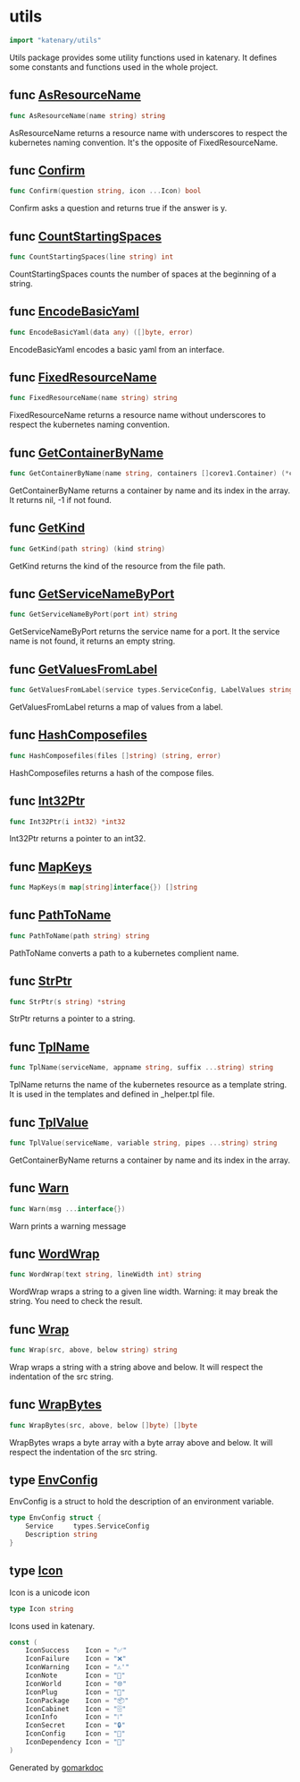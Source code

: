<!-- Code generated by gomarkdoc. DO NOT EDIT -->

# utils

```go
import "katenary/utils"
```

Utils package provides some utility functions used in katenary. It defines some constants and functions used in the whole project.

## func [AsResourceName](<https://github.com/metal3d/katenary/blob/develop/utils/utils.go#L204>)

```go
func AsResourceName(name string) string
```

AsResourceName returns a resource name with underscores to respect the kubernetes naming convention. It's the opposite of FixedResourceName.

<a name="Confirm"></a>
## func [Confirm](<https://github.com/metal3d/katenary/blob/develop/utils/utils.go#L174>)

```go
func Confirm(question string, icon ...Icon) bool
```

Confirm asks a question and returns true if the answer is y.

<a name="CountStartingSpaces"></a>
## func [CountStartingSpaces](<https://github.com/metal3d/katenary/blob/develop/utils/utils.go#L38>)

```go
func CountStartingSpaces(line string) int
```

CountStartingSpaces counts the number of spaces at the beginning of a string.

<a name="EncodeBasicYaml"></a>
## func [EncodeBasicYaml](<https://github.com/metal3d/katenary/blob/develop/utils/utils.go#L186>)

```go
func EncodeBasicYaml(data any) ([]byte, error)
```

EncodeBasicYaml encodes a basic yaml from an interface.

<a name="FixedResourceName"></a>
## func [FixedResourceName](<https://github.com/metal3d/katenary/blob/develop/utils/utils.go#L198>)

```go
func FixedResourceName(name string) string
```

FixedResourceName returns a resource name without underscores to respect the kubernetes naming convention.

<a name="GetContainerByName"></a>
## func [GetContainerByName](<https://github.com/metal3d/katenary/blob/develop/utils/utils.go#L89>)

```go
func GetContainerByName(name string, containers []corev1.Container) (*corev1.Container, int)
```

GetContainerByName returns a container by name and its index in the array. It returns nil, \-1 if not found.

<a name="GetKind"></a>
## func [GetKind](<https://github.com/metal3d/katenary/blob/develop/utils/utils.go#L51>)

```go
func GetKind(path string) (kind string)
```

GetKind returns the kind of the resource from the file path.

<a name="GetServiceNameByPort"></a>
## func [GetServiceNameByPort](<https://github.com/metal3d/katenary/blob/develop/utils/utils.go#L79>)

```go
func GetServiceNameByPort(port int) string
```

GetServiceNameByPort returns the service name for a port. It the service name is not found, it returns an empty string.

<a name="GetValuesFromLabel"></a>
## func [GetValuesFromLabel](<https://github.com/metal3d/katenary/blob/develop/utils/utils.go#L131>)

```go
func GetValuesFromLabel(service types.ServiceConfig, LabelValues string) map[string]*EnvConfig
```

GetValuesFromLabel returns a map of values from a label.

<a name="HashComposefiles"></a>
## func [HashComposefiles](<https://github.com/metal3d/katenary/blob/develop/utils/hash.go#L12>)

```go
func HashComposefiles(files []string) (string, error)
```

HashComposefiles returns a hash of the compose files.

<a name="Int32Ptr"></a>
## func [Int32Ptr](<https://github.com/metal3d/katenary/blob/develop/utils/utils.go#L32>)

```go
func Int32Ptr(i int32) *int32
```

Int32Ptr returns a pointer to an int32.

<a name="MapKeys"></a>
## func [MapKeys](<https://github.com/metal3d/katenary/blob/develop/utils/utils.go#L165>)

```go
func MapKeys(m map[string]interface{}) []string
```



<a name="PathToName"></a>
## func [PathToName](<https://github.com/metal3d/katenary/blob/develop/utils/utils.go#L108>)

```go
func PathToName(path string) string
```

PathToName converts a path to a kubernetes complient name.

<a name="StrPtr"></a>
## func [StrPtr](<https://github.com/metal3d/katenary/blob/develop/utils/utils.go#L35>)

```go
func StrPtr(s string) *string
```

StrPtr returns a pointer to a string.

<a name="TplName"></a>
## func [TplName](<https://github.com/metal3d/katenary/blob/develop/utils/utils.go#L19>)

```go
func TplName(serviceName, appname string, suffix ...string) string
```

TplName returns the name of the kubernetes resource as a template string. It is used in the templates and defined in \_helper.tpl file.

<a name="TplValue"></a>
## func [TplValue](<https://github.com/metal3d/katenary/blob/develop/utils/utils.go#L99>)

```go
func TplValue(serviceName, variable string, pipes ...string) string
```

GetContainerByName returns a container by name and its index in the array.

<a name="Warn"></a>
## func [Warn](<https://github.com/metal3d/katenary/blob/develop/utils/icons.go#L25>)

```go
func Warn(msg ...interface{})
```

Warn prints a warning message

<a name="WordWrap"></a>
## func [WordWrap](<https://github.com/metal3d/katenary/blob/develop/utils/utils.go#L161>)

```go
func WordWrap(text string, lineWidth int) string
```

WordWrap wraps a string to a given line width. Warning: it may break the string. You need to check the result.

<a name="Wrap"></a>
## func [Wrap](<https://github.com/metal3d/katenary/blob/develop/utils/utils.go#L68>)

```go
func Wrap(src, above, below string) string
```

Wrap wraps a string with a string above and below. It will respect the indentation of the src string.

<a name="WrapBytes"></a>
## func [WrapBytes](<https://github.com/metal3d/katenary/blob/develop/utils/utils.go#L74>)

```go
func WrapBytes(src, above, below []byte) []byte
```

WrapBytes wraps a byte array with a byte array above and below. It will respect the indentation of the src string.

<a name="EnvConfig"></a>
## type [EnvConfig](<https://github.com/metal3d/katenary/blob/develop/utils/utils.go#L125-L128>)

EnvConfig is a struct to hold the description of an environment variable.

```go
type EnvConfig struct {
    Service     types.ServiceConfig
    Description string
}
```

<a name="Icon"></a>
## type [Icon](<https://github.com/metal3d/katenary/blob/develop/utils/icons.go#L6>)

Icon is a unicode icon

```go
type Icon string
```

<a name="IconSuccess"></a>Icons used in katenary.

```go
const (
    IconSuccess    Icon = "✅"
    IconFailure    Icon = "❌"
    IconWarning    Icon = "⚠️'"
    IconNote       Icon = "📝"
    IconWorld      Icon = "🌐"
    IconPlug       Icon = "🔌"
    IconPackage    Icon = "📦"
    IconCabinet    Icon = "🗄️"
    IconInfo       Icon = "❕"
    IconSecret     Icon = "🔒"
    IconConfig     Icon = "🔧"
    IconDependency Icon = "🔗"
)
```

Generated by [gomarkdoc](<https://github.com/princjef/gomarkdoc>)
